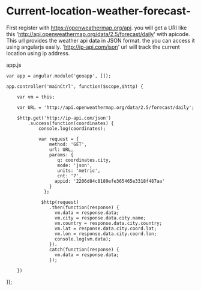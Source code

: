 # Current-location-weather-forecast-


First register with https://openweathermap.org/api. you will get a URl like this 'http://api.openweathermap.org/data/2.5/forecast/daily' with apicode. This url provides the weather api data in JSON format. the you can access it using angularjs easily.
'http://ip-api.com/json' url will track the current location using ip address.

app.js
    
    var app = angular.module('geoapp', []);

    app.controller('mainCtrl', function($scope,$http) {
		
		var vm = this;
		  
		var URL = 'http://api.openweathermap.org/data/2.5/forecast/daily';

		$http.get('http://ip-api.com/json')
			.success(function(coordinates) {
				console.log(coordinates);

				var request = {
					method: 'GET',
					url: URL,
					params: {
					   q: coordinates.city,
					   mode: 'json',
					   units: 'metric',
					   cnt: '7',
					  appid: '2206d84c8189efe365465e3318f487aa'
					}
				  };

				 $http(request)
					.then(function(response) {
					  vm.data = response.data;
					  vm.city = response.data.city.name;
					  vm.country = response.data.city.country;
					  vm.lat = response.data.city.coord.lat;
					  vm.lon = response.data.city.coord.lon;
					  console.log(vm.data);
					}).
					catch(function(response) {
					  vm.data = response.data;
					});

		})
 
});


 
